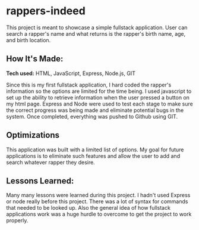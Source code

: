 # rappers-indeed
This project is meant to showcase a simple fullstack application. User can search a rapper's name and what returns is the rapper's birth name, age, and birth location. 

## How It's Made:

**Tech used:** HTML, JavaScript, Express, Node.js, GIT

Since this is my first fullstack application, I hard coded the rapper's information so the options are limited for the time being. I used javascript to set up the ability to retrieve information when the user pressed a button on my html page. Express and Node were used to test each stage to make sure the correct progress was being made and eliminate potential bugs in the system. Once completed, everything was pushed to Github using GIT.  
## Optimizations

This application was built with a limited list of options. My goal for future applications is to eliminate such features and allow the user to add and search whatever rapper they desire. 


## Lessons Learned:

Many many lessons were learned during this project. I hadn't used Express or node really before this project. There was a lot of syntax for commands that needed to be looked up. Also the general idea of how fullstack applications work was a huge hurdle to overcome to get the project to work properly.

